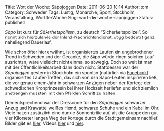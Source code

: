 Title: Wort der Woche: Säpojoggen
Date: 2011-06-20 10:14
Author: tom
Category: Schweden
Tags: Lustig, Monarchie, Sport, Stockholm, Veranstaltung, WortDerWoche
Slug: wort-der-woche-sapojoggen
Status: published

*Säpo* ist kurz für *Säkerhetspolisen*, zu deutsch “Sicherheitspolizei”.
So [nennt](http://de.wikipedia.org/wiki/S%C3%84PO) sich hierzulande der
Inland-Nachrichtendienst. *Jogg* bedeutet ganz naheliegend Dauerlauf.

Wie schon öfter hier erwähnt, ist organisiertes Laufen ein ungebrochener
Trend in Schweden und der Gedanke, die Säpo würde einen solchen Lauf
ausrichten, wäre vielleicht nicht einmal so abwegig. Doch so weit ist
man mit der Öffentlichkeitsarbeit dann doch nicht. Stattdessen war der
*Säpojoggen* gestern in Stockholm ein spontan (natürlich via
[Facebook](https://www.facebook.com/event.php?eid=115718308475539))
organisiertes Läufer-Treffen, das sich von den Säpo-Leuten inspirieren
ließ, die vor genau einem Jahr in schwarzen Anzügen neben der Kortege
der schwedischen Kronprinzessin bei ihrer Hochzeit herliefen und sich
ziemlich anstrengen mussten, mit den Pferden Schritt zu halten.

Dementsprechend war der Dresscode für den *Säpojoggen* schwarzer Anzug
und Krawatte, weißes Hemd, schwarze Schuhe und ein Kabel im Ohr. Viele
hatten zusätzlich eine dunkle Sonnenbrille auf, als die Gruppe den gut
vier Kilometer langen Weg der Kortege durch die Stadt gemeinsam
nachlief. Bilder gibt es
[hier](http://www.fotosidan.se/blogs/tommy-andersson/sapo-joggen.htm),
Videos [hier](http://svt.se/2.22620/1.2459387/joggade_i_sapos_fotspar)
und [hier](https://www.youtube.com/watch?v=T2P94KOUuvU).


